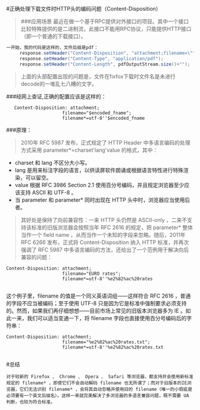 #正确处理下载文件时HTTP头的编码问题（Content-Disposition）

>###应用场景
最近在做一个基于RPC提供对外接口的项目。其中一个接口比较特殊提供的是二进制流，此接口不能用RPC协议，只能提供HTTP接口（即一个普通的下载接口）。



``` java
一开始，我的代码是这样的，文件后缀是pdf：
     response.setHeader("Content-Disposition", "attachment;filename=\"" + URLEncoder.encode(fileName +".pdf", "UTF-8"));
     response.setHeader("Content-Type", "application/pdf");
     response.setHeader("Content-Length", pdfOutputStream.size()+"");
```

>上面的头部配置出现的问题是，文件在fixfox下载时文件名是未进行decode的一堆乱七八糟的文字。


###经网上查证,正确的配置应该是这样的：

```
   Content-Disposition: attachment;
                     filename="$encoded_fname";
                     filename*=utf-8''$encoded_fname
```

###原理：

>2010年 RFC 5987 发布，正式规定了 HTTP Header 中多语言编码的处理方式采用 parameter*=charset'lang'value 的格式，其中：

* charset 和 lang 不区分大小写。
* lang 是用来标注字段的语言，以供读屏软件朗诵或根据语言特性进行特殊渲染，可以留空。
* value 根据 RFC 3986 Section 2.1 使用百分号编码，并且规定浏览器至少应该支持 ASCII 和 UTF-8 。
* 当 parameter 和 parameter* 同时出现在 HTTP 头中时，浏览器应当使用后者。

>其好处是保持了向前兼容性：一来 HTTP 头仍然是 ASCII-only ，二来不支持该标准的旧版浏览器会按照当年 RFC 2616 的规定，把 parameter* 整体当作一个 field name ，从而当作一个未知的字段来忽略。随后，2011年 RFC 6266 发布，正式将 Content-Disposition 纳入 HTTP 标准，并再次强调了 RFC 5987 中多语言编码的方法，还给出了一个范例用于解决向后兼容的问题：


```
Content-Disposition: attachment;
                     filename="EURO rates";
                     filename*=utf-8''%e2%82%ac%20rates
                     
```

这个例子里，filename 的值是一个同义英语词组——这样符合 RFC 2616 ，普通的字段不应当被编码；至于使用 UTF-8 只是因为它是标准中强制要求必须支持的。然而，如果我们再仔细想想——目前市场上常见的旧版本浏览器多为 IE 。如此一来，我们可以适当变通一下，将 filename 字段也直接使用百分号编码后的字符串：
```
Content-Disposition: attachment;
                     filename="%e2%82%ac%20rates.txt";
                     filename*=utf-8''%e2%82%ac%20rates.txt
                     
```

#总结
```
对于较新的 Firefox 、 Chrome 、 Opera 、 Safari 等浏览器，都支持并会使用新标准规定的 filename* ，即使它们不会自动解码 filename 也无所谓了；而对于旧版本的IE浏览器，它们无法识别 filename* ，会将其自动忽略并使用旧的 filename（唯一的小瑕疵是必须要有一个英文后缀名）。这样一来就完美解决了多浏览器的多语言兼容问题，既不需要 UA 判断，也较为符合标准。

```











